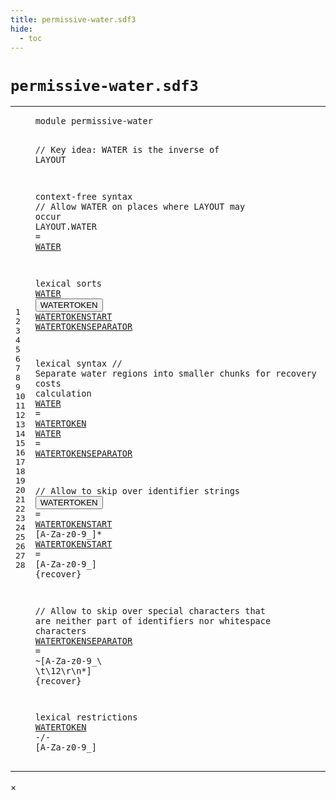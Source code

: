 ```yaml
---
title: permissive-water.sdf3
hide:
  - toc
---
```


# `permissive-water.sdf3`



[pdmosses/sdf/org.metaborg.meta.lang.template/src-gen/syntax/permissive-water.sdf3]: https://github.com/pdmosses/sdf/blob/master/org.metaborg.meta.lang.template/src-gen/syntax/permissive-water.sdf3 "The source file on GitHub"

<div class="sdf3"><table class="highlighttable"><tbody><tr><td class="linenos"><div class="linenodiv"><pre><span></span>1
2
3
4
5
6
7
8
9
10
11
12
13
14
15
16
17
18
19
20
21
22
23
24
25
26
27
28
</pre></div></td>
<td class="code"><pre><code><span class="keyword">module</span> <span id="permissive-water_1_8" title="a definition with no references">permissive-water</span>

<span class="layout">// Key idea: WATER is the inverse of LAYOUT</span>

<span class="keyword">context-free syntax</span>
  <span class="layout">// Allow WATER on places where LAYOUT may occur</span>
  <span class="keyword">LAYOUT</span>.<span class="cons_Constructor">WATER</span> = <a href="#WATER_10_3" id="WATER_7_18" title="a reference to a single-file definition">WATER</a>

<span class="keyword">lexical sorts</span>
  <a href="#WATER_7_18" id="WATER_10_3" title="a definition with a single reference">WATER</a>
  <button class="modal-open" id="WATERTOKEN_11_3" title="a definition with multiple references" data-urls="#WATERTOKEN line 17_11, 28_3">WATERTOKEN</button>
  <a href="#WATERTOKENSTART_21_21" id="WATERTOKENSTART_12_3" title="a definition with a single reference">WATERTOKENSTART</a>
  <a href="#WATERTOKENSEPARATOR_18_11" id="WATERTOKENSEPARATOR_13_3" title="a definition with a single reference">WATERTOKENSEPARATOR</a>

<span class="keyword">lexical syntax</span>
  <span class="layout">// Separate water regions into smaller chunks for recovery costs calculation</span>
  <a href="#WATER_7_18" id="WATER_17_3" title="a definition with a single reference">WATER</a> = <a href="#WATERTOKEN_11_3" id="WATERTOKEN_17_11" title="a reference to a single-file definition">WATERTOKEN</a>
  <a href="#WATER_7_18" id="WATER_18_3" title="a definition with a single reference">WATER</a> = <a href="#WATERTOKENSEPARATOR_13_3" id="WATERTOKENSEPARATOR_18_11" title="a reference to a single-file definition">WATERTOKENSEPARATOR</a>

  <span class="layout">// Allow to skip over identifier strings</span>
  <button class="modal-open" id="WATERTOKEN_21_3" title="a definition with multiple references" data-urls="#WATERTOKEN line 17_11, 28_3">WATERTOKEN</button>      = <a href="#WATERTOKENSTART_12_3" id="WATERTOKENSTART_21_21" title="a reference to a single-file definition">WATERTOKENSTART</a> [<span class="cons_Regular">A</span>-<span class="cons_Regular">Z</span><span class="cons_Regular">a</span>-<span class="cons_Regular">z</span><span class="cons_Regular">0</span>-<span class="cons_Regular">9</span>\_]*
  <a href="#WATERTOKENSTART_21_21" id="WATERTOKENSTART_22_3" title="a definition with a single reference">WATERTOKENSTART</a> = [<span class="cons_Regular">A</span>-<span class="cons_Regular">Z</span><span class="cons_Regular">a</span>-<span class="cons_Regular">z</span><span class="cons_Regular">0</span>-<span class="cons_Regular">9</span>\_] {<span class="keyword">recover</span>}

  <span class="layout">// Allow to skip over special characters that are neither part of identifiers nor whitespace characters</span>
  <a href="#WATERTOKENSEPARATOR_18_11" id="WATERTOKENSEPARATOR_25_3" title="a definition with a single reference">WATERTOKENSEPARATOR</a> = ~[<span class="cons_Regular">A</span>-<span class="cons_Regular">Z</span><span class="cons_Regular">a</span>-<span class="cons_Regular">z</span><span class="cons_Regular">0</span>-<span class="cons_Regular">9</span>\_\ \t<span class="cons_Decimal">\12</span>\r\n\*] {<span class="keyword">recover</span>}

<span class="keyword">lexical restrictions</span>
  <a href="#WATERTOKEN_11_3" id="WATERTOKEN_28_3" title="a reference to a single-file definition">WATERTOKEN</a> -/- [<span class="cons_Regular">A</span>-<span class="cons_Regular">Z</span><span class="cons_Regular">a</span>-<span class="cons_Regular">z</span><span class="cons_Regular">0</span>-<span class="cons_Regular">9</span>\_]
</code></pre></td></tr></tbody></table></div>

<div id="modal">
  <div id="modal-content">
    <span id="modal-close">&times;</span>
    <h2 id="modal-h2"></h2>
    <p  id="modal-p"></p>
    <ul id="modal-ul"></ul>
  </div>
</div>
